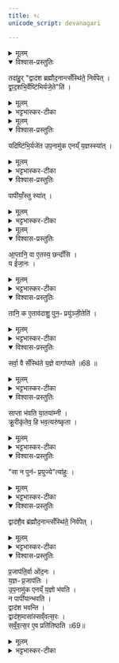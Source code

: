 ```yaml
---
title: १८
unicode_script: devanagari

---
```

<details><summary>मूलम्</summary>

तदा॑हुः ।   
द्वाद॑श ब्रह्मौद॒नान्त्सँस्थि॑ते॒ निर्व॑पेत् ।   
द्वा॒द॒शभि॒र्वेष्टि॑भिर्यजे॒तेति॑ ।   
</details>

<details open><summary>विश्वास-प्रस्तुतिः</summary>

तदा॑हु॒र् "द्वाद॑श ब्रह्मौद॒नान्त्सँस्थि॑ते॒ निर्व॑पेत् ।   
द्वा॒द॒शभि॒र्वेष्टि॑भिर्यजे॒ते"ति॑ ।   
</details>

<details><summary>मूलम्</summary>

तदा॑हु॒र् "द्वाद॑श ब्रह्मौद॒नान्त्सँस्थि॑ते॒ निर्व॑पेत् ।   
द्वा॒द॒शभि॒र्वेष्टि॑भिर्यजे॒ते"ति॑ ।   
</details>

<details><summary>भट्टभास्कर-टीका</summary>

1तदाहुः याज्ञिका विकल्पं - संस्थिते समाप्तेऽश्वमेधे गृहं गत्वा द्वादश ब्रह्मौदनान्निर्वपेत्, इष्टिभिर्वा द्वादशभिर्यजेत सर्वेऽप्याग्नेयाष्टाकपाला इत्याहुः । एतद्दूषयति - यदितादि ॥ इष्टिपक्षो दूष्यते ।   
</details>


<details><summary>मूलम्</summary>

यदिष्टि॑भि॒र्यजे॑त ।   
उ॒प॒नामु॑क एनय्ँ य॒ज्ञस्स्या॑त् ।   
</details>

<details open><summary>विश्वास-प्रस्तुतिः</summary>

यदिष्टि॑भि॒र्यजे॑त उप॒नामु॑क एनय्ँ य॒ज्ञस्स्या॑त् ।   
</details>

<details><summary>मूलम्</summary>

यदिष्टि॑भि॒र्यजे॑त उप॒नामु॑क एनय्ँ य॒ज्ञस्स्या॑त् ।   
</details>

<details><summary>भट्टभास्कर-टीका</summary>

यदिष्टिभिर्यजेत एनं यज्ञ उपनामुकस्स्यात् अस्मिन् सदा उपनमनशीलस्स्यात्, यज्ञः फलतीति भावः । यज्ञफलं एनं न जहात्येव । 
</details>

<details open><summary>विश्वास-प्रस्तुतिः</summary>

पापी॑याँ॒स्तु स्या॑त् ।   
</details>

<details><summary>मूलम्</summary>

पापी॑याँ॒स्तु स्या॑त् ।   
</details>

<details><summary>भट्टभास्कर-टीका</summary>

किं तर्हीति - पापीयांस्तु स्यात् पापतरो भवति । कस्यचिदप्यकरणे पापः इष्टिकरणे पापतरः ब्रह्मौदनकरणे अपाप इति भावः ॥
</details>


<details><summary>मूलम्</summary>

आ॒प्तानि॒ वा ए॒तस्य॒ छन्दाँ॑सि॒ य ई॑जा॒नः ।   
</details>

<details open><summary>विश्वास-प्रस्तुतिः</summary>

आ॒प्तानि॒ वा ए॒तस्य॒ छन्दाँ॑सि ।   
य ई॑जा॒नः ।   
</details>

<details><summary>मूलम्</summary>

आ॒प्तानि॒ वा ए॒तस्य॒ छन्दाँ॑सि ।   
य ई॑जा॒नः ।   
</details>

<details><summary>भट्टभास्कर-टीका</summary>

2अथ पापीयस्त्वमेव प्रतिपादयति - आप्तानीत्यादि ॥ य ईजानः समाप्तयागस्तस्य सर्वाणि छन्दांस्यपि हि आप्तानि उपयुक्तानि भवन्ति ।   
</details>

<details open><summary>विश्वास-प्रस्तुतिः</summary>

तानि॒ क ए॒ताव॑दाशु॒ पुन॒ᳶ प्रयु॑ञ्जी॒तेति॑ ।   
</details>

<details><summary>मूलम्</summary>

तानि॒ क ए॒ताव॑दाशु॒ पुन॒ᳶ प्रयु॑ञ्जी॒तेति॑ ।   
</details>

<details><summary>भट्टभास्कर-टीका</summary>

तानि तादृशानि एतावदाशु एतावत्प्रमाणं शैघ्र्यं यत्र तादृशमतिक्षिप्रं कः पुनः प्रयुञ्जीत प्रयोक्तुमर्हति अयुक्तमेतदिति यावन् । इतिशब्दो हेतौ ।   
</details>

<details open><summary>विश्वास-प्रस्तुतिः</summary>

सर्वा॒ वै सँस्थि॑ते य॒ज्ञे वागा॑प्यते ॥68 ॥  
</details>

<details><summary>मूलम्</summary>

सर्वा॒ वै सँस्थि॑ते य॒ज्ञे वागा॑प्यते ॥68 ॥  
</details>

<details><summary>भट्टभास्कर-टीका</summary>

किंच - संस्थिते यज्ञे सर्वा वागाप्यते कृतप्रयोजना उपयुक्ता वर्तते ।   
</details>

<details open><summary>विश्वास-प्रस्तुतिः</summary>

साप्ता भ॑वति या॒तया॑म्नी ।  
क्रू॒रीकृ॑तेव॒ हि भव॒त्यरु॑ष्कृता ।  
</details>

<details><summary>मूलम्</summary>

साप्ता भ॑वति या॒तया॑म्नी ।  
क्रू॒रीकृ॑तेव॒ हि भव॒त्यरु॑ष्कृता ।  
</details>

<details><summary>भट्टभास्कर-टीका</summary>

सा च तथाभूता यातयाम्नी आत्तसारा भवति । तस्मात् सा अरुष्कृता पिष्टपेषणस्थानीयेन पुनः प्रयोगपीडनेन बाधिता क्रूरीकृतेव हि भवति हिंसकस्वभावतां नीतेव भवति ।   
</details>

<details open><summary>विश्वास-प्रस्तुतिः</summary>

"सा न पुन॑ᳶ प्र॒युज्ये"त्या॑हुः ।   
</details>

<details><summary>मूलम्</summary>

"सा न पुन॑ᳶ प्र॒युज्ये"त्या॑हुः ।   
</details>

<details><summary>भट्टभास्कर-टीका</summary>

तस्मात् सा न पुनः प्रयुज्या तदानीमेव न पुनः प्रयोक्तव्येत्याहुर्वेदार्थविदः । छान्दसः क्यप् ।   
</details>

<details open><summary>विश्वास-प्रस्तुतिः</summary>

द्वाद॑शै॒व ब्र॑ह्मौद॒नान्त्सँस्थि॑ते॒ निर्व॑पेत् ।   
</details>

<details><summary>मूलम्</summary>

द्वाद॑शै॒व ब्र॑ह्मौद॒नान्त्सँस्थि॑ते॒ निर्व॑पेत् ।   
</details>

<details><summary>भट्टभास्कर-टीका</summary>

तस्मात् ब्रह्मौदनानेव द्वादश निर्वपेत् ॥
</details>

<details open><summary>विश्वास-प्रस्तुतिः</summary>

प्र॒जाप॑ति॒र्वा ओ॑द॒नः ।   
य॒ज्ञᳶ प्र॒जाप॑तिः ।   
उ॒प॒नामु॑क एनय्ँ य॒ज्ञो भ॑वति ।   
न पापी॑यान्भवति ।   
द्वाद॑श भवन्ति ।   
द्वाद॑श॒मासा॑स्सव्ँवत्स॒रः ।   
सव्ँ॒व॒त्स॒र ए॒व प्रति॑तिष्ठति ॥69॥  
</details>

<details><summary>मूलम्</summary>

प्र॒जाप॑ति॒र्वा ओ॑द॒नः ।   
य॒ज्ञᳶ प्र॒जाप॑तिः ।   
उ॒प॒नामु॑क एनय्ँ य॒ज्ञो भ॑वति ।   
न पापी॑यान्भवति ।   
द्वाद॑श भवन्ति ।   
द्वाद॑श॒मासा॑स्सव्ँवत्स॒रः ।   
सव्ँ॒व॒त्स॒र ए॒व प्रति॑तिष्ठति ॥69॥  
</details>

<details><summary>भट्टभास्कर-टीका</summary>

3ननु अस्मिन्नपि पक्षे उक्तदोषप्रसङ्ग इत्याह - प्रजापतिर्वा इति ॥ सर्वोत्पत्तिहेतुत्वात् स्वयं प्रजापतिरेवौदनः, प्रजापतिर्नाम यज्ञ एव, प्रजापतिश्च सर्वार्थकृदिति न कश्चिद्दोषः । द्वादशत्वयोगात् संवत्सरे प्रतिष्ठितो भवति ॥


इति तृतीये नवमे अष्टादशोऽनुवाकः ॥  

</details>